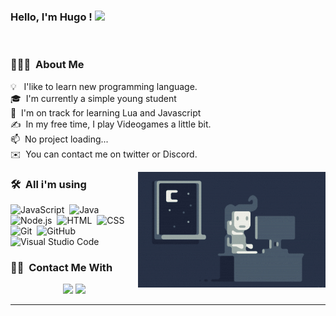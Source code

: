 

<!-- ## 👋 &nbsp;Hey there! I'm Pyroniix -->

### Hello, I'm Hugo ! <img src="https://media.giphy.com/media/hvRJCLFzcasrR4ia7z/giphy.gif" width="25px">
&nbsp;

### 👨🏻‍💻 &nbsp;About Me

💡 &nbsp; I'like to learn new programming language.\
🎓 &nbsp;I'm currently a simple young student\
🌱 &nbsp;I'm on track for learning Lua and Javascript\
✍️ &nbsp;In my free time, I play Videogames a little bit.\
📫 &nbsp;No project loading...\
✉️ &nbsp;You can contact me on twitter or Discord.


<img alt="Night Coding" src="https://raw.githubusercontent.com/AVS1508/AVS1508/master/assets/Night-Coding.gif" align="right"/>

### 🛠 &nbsp;All i'm using

![JavaScript](https://img.shields.io/badge/-JavaScript-05122A?style=flat&logo=javascript)&nbsp;
![Java](https://img.shields.io/badge/-Java-05122A?style=flat&logo=Java&logoColor=FFA518)&nbsp;
![Node.js](https://img.shields.io/badge/-Node.js-05122A?style=flat&logo=node.js)&nbsp;
![HTML](https://img.shields.io/badge/-HTML-05122A?style=flat&logo=HTML5)&nbsp;
![CSS](https://img.shields.io/badge/-CSS-05122A?style=flat&logo=CSS3&logoColor=1572B6)&nbsp;
![Git](https://img.shields.io/badge/-Git-05122A?style=flat&logo=git)&nbsp;
![GitHub](https://img.shields.io/badge/-GitHub-05122A?style=flat&logo=github)&nbsp;
![Visual Studio Code](https://img.shields.io/badge/-Visual%20Studio%20Code-05122A?style=flat&logo=visual-studio-code&logoColor=007ACC)&nbsp;

### 🤝🏻 &nbsp;Contact Me With

<p align="center">
<a href="https://www.discordapp.com/users/303061944339005440"><img src="https://img.shields.io/badge/Discord-7289DA?style=for-the-badge&logo=discord&logoColor=white"/></a>
<a href="https://twitter.com/HugoCH_dev"><img src="https://img.shields.io/badge/Twitter-1DA1F2?style=for-the-badge&logo=twitter&logoColor=white"/></a>
</p>

-----
